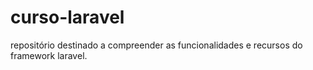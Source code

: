 # curso-laravel
 repositório destinado a compreender as funcionalidades e recursos do framework laravel.

